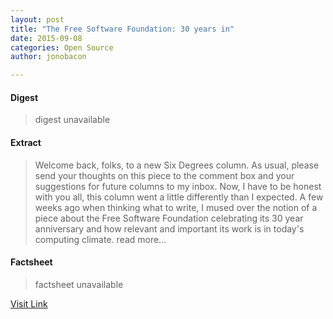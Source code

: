 ```yaml
---
layout: post
title: "The Free Software Foundation: 30 years in"
date: 2015-09-08
categories: Open Source
author: jonobacon

---
```



#### Digest
>digest unavailable

#### Extract
>Welcome back, folks, to a new Six Degrees column. As usual, please send your thoughts on this piece to the comment box and your suggestions for future columns to my inbox. Now, I have to be honest with you all, this column went a little differently than I expected. A few weeks ago when thinking what to write, I mused over the notion of a piece about the Free Software Foundation celebrating its 30 year anniversary and how relevant and important its work is in today's computing climate. read more...

#### Factsheet
>factsheet unavailable

[Visit Link](http://opensource.com/business/15/9/free-software-foundation-30-years)


